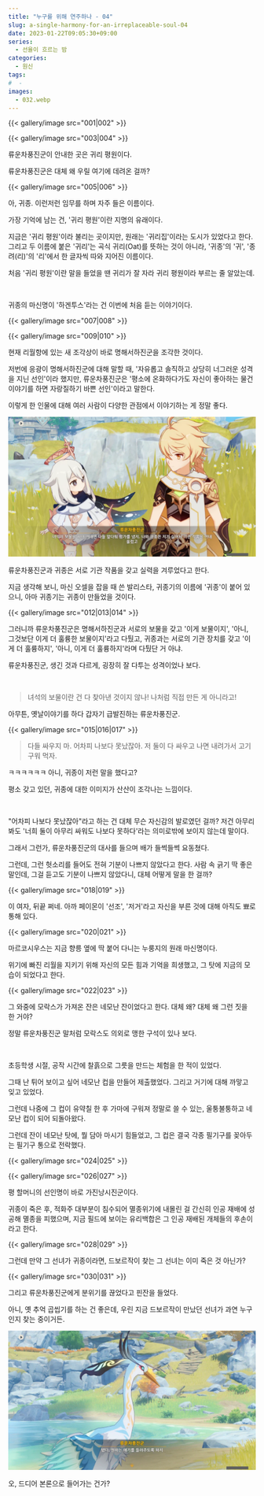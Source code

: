 ```yaml
---
title: "누구를 위해 연주하나 - 04"
slug: a-single-harmony-for-an-irreplaceable-soul-04
date: 2023-01-22T09:05:30+09:00
series:
  - 선율이 흐르는 밤
categories:
  - 원신
tags:
#  - 
images:
  - 032.webp
---
```


{{< gallery/image src="001|002" >}}

{{< gallery/image src="003|004" >}}

류운차풍진군이 안내한 곳은 귀리 평원이다.

류운차풍진군은 대체 왜 우릴 여기에 데려온 걸까?

{{< gallery/image src="005|006" >}}

아, 귀종. 이런저런 임무를 하며 자주 들은 이름이다.

가장 기억에 남는 건, '귀리 평원'이란 지명의 유래이다.

지금은 '귀리 평원'이라 불리는 곳이지만, 원래는 '귀리집'이라는 도시가 있었다고 한다. 그리고 두 이름에 붙은 '귀리'는 곡식 귀리(Oat)를 뜻하는 것이 아니라, '귀종'의 '귀', '종려(리)'의 '리'에서 한 글자씩 따와 지어진 이름이다.

처음 '귀리 평원'이란 말을 들었을 땐 귀리가 잘 자라 귀리 평원이라 부르는 줄 알았는데.

&nbsp;

귀종의 마신명이 '하겐투스'라는 건 이번에 처음 듣는 이야기이다.

{{< gallery/image src="007|008" >}}

{{< gallery/image src="009|010" >}}

현재 리월항에 있는 새 조각상이 바로 명해서하진군을 조각한 것이다.

저번에 응광이 명해서하진군에 대해 말할 때, '자유롭고 솔직하고 상당히 너그러운 성격을 지닌 선인'이라 했지만, 류운차풍진군은 '평소에 온화하다가도 자신이 좋아하는 물건 이야기를 하면 자랑질하기 바쁜 선인'이라고 말한다.

이렇게 한 인물에 대해 여러 사람이 다양한 관점에서 이야기하는 게 정말 좋다.

![](011.webp)

류운차풍진군과 귀종은 서로 기관 작품을 갖고 실력을 겨루었다고 한다.

지금 생각해 보니, 마신 오셀을 잡을 때 쓴 발리스타, 귀종기의 이름에 '귀종'이 붙어 있으니, 아마 귀종기는 귀종이 만들었을 것이다.

{{< gallery/image src="012|013|014" >}}

그러니까 류운차풍진군은 명해서하진군과 서로의 보물을 갖고 '이게 보물이지', '아니, 그것보단 이게 더 훌륭한 보물이지'라고 다퉜고, 귀종과는 서로의 기관 장치를 갖고 '이게 더 훌륭하지', '아니, 이게 더 훌륭하지'라며 다퉜단 거 아냐.

류운차풍진군, 생긴 것과 다르게, 굉장히 잘 다투는 성격이었나 보다.

&nbsp;

> 녀석의 보물이란 건 다 찾아낸 것이지 않나! 나처럼 직접 만든 게 아니라고!

아무튼, 옛날이야기를 하다 갑자기 급발진하는 류운차풍진군.

{{< gallery/image src="015|016|017" >}}

> 다들 싸우지 마. 어차피 나보다 못났잖아.
> 저 둘이 다 싸우고 나면 내려가서 고기 구워 먹자.

ㅋㅋㅋㅋㅋㅋ 아니, 귀종이 저런 말을 했다고?

평소 갖고 있던, 귀종에 대한 이미지가 산산이 조각나는 느낌이다.

&nbsp;

"어차피 나보다 못났잖아"라고 하는 건 대체 무슨 자신감의 발로였던 걸까? 저건 아무리 봐도 '너희 둘이 아무리 싸워도 나보다 못하다'라는 의미로밖에 보이지 않는데 말이다.

그래서 그런가, 류운차풍진군의 대사를 들으며 배가 들썩들썩 요동쳤다.

그런데, 그런 헛소리를 들어도 전혀 기분이 나쁘지 않았다고 한다. 사람 속 긁기 딱 좋은 말인데, 그걸 듣고도 기분이 나쁘지 않았다니, 대체 어떻게 말을 한 걸까?

{{< gallery/image src="018|019" >}}

이 여자, 뒤끝 쩌네. 아까 페이몬이 '선조', '저거'라고 자신을 부른 것에 대해 아직도 뾰로통해 있다.

{{< gallery/image src="020|021" >}}

마르코시우스는 지금 향릉 옆에 딱 붙어 다니는 누룽지의 원래 마신명이다.

위기에 빠진 리월을 지키기 위해 자신의 모든 힘과 기억을 희생했고, 그 탓에 지금의 모습이 되었다고 한다.

{{< gallery/image src="022|023" >}}

그 와중에 모락스가 가져온 잔은 네모난 잔이었다고 한다. 대체 왜? 대체 왜 그런 짓을 한 거야?

정말 류운차풍진군 말처럼 모락스도 의외로 맹한 구석이 있나 보다.

&nbsp;

초등학생 시절, 공작 시간에 찰흙으로 그릇을 만드는 체험을 한 적이 있었다.

그때 난 튀어 보이고 싶어 네모난 컵을 만들어 제출했었다. 그리고 거기에 대해 까맣고 잊고 있었다.

그런데 나중에 그 컵이 유약칠 한 후 가마에 구워져 정말로 쓸 수 있는, 울퉁불퉁하고 네모난 컵이 되어 되돌아왔다.

그런데 잔이 네모난 탓에, 뭘 담아 마시기 힘들었고, 그 컵은 결국 각종 필기구를 꽂아두는 필기구 통으로 전락했다.

{{< gallery/image src="024|025" >}}

{{< gallery/image src="026|027" >}}

평 할머니의 선인명이 바로 가진낭시진군이다.

귀종이 죽은 후, 적화주 대부분이 침수되어 멸종위기에 내몰린 걸 간신히 인공 재배에 성공해 멸종을 피했으며, 지금 필드에 보이는 유리백합은 그 인공 재배된 개체들의 후손이라고 한다.

{{< gallery/image src="028|029" >}}

그런데 만약 그 선녀가 귀종이라면, 드보르작이 찾는 그 선녀는 이미 죽은 것 아닌가?

{{< gallery/image src="030|031" >}}

그리고 류운차풍진군에게 분위기를 끊었다고 핀잔을 들었다.

아니, 옛 추억 곱씹기를 하는 건 좋은데, 우린 지금 드보르작이 만났던 선녀가 과연 누구인지 찾는 중이거든.

![](032.webp)

오, 드디어 본론으로 들어가는 건가?
